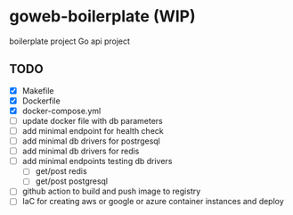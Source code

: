 # goweb-boilerplate (WIP)

boilerplate project Go api project

## TODO

- [x] Makefile
- [x] Dockerfile
- [x] docker-compose.yml
- [ ] update docker file with db parameters
- [ ] add minimal endpoint for health check
- [ ] add minimal db drivers for postrgesql
- [ ] add minimal db drivers for redis
- [ ] add minimal endpoints testing db drivers
  - [ ] get/post redis
  - [ ] get/post postgresql
- [ ] github action to build and push image to registry
- [ ] IaC for creating aws or google or azure container instances and deploy

